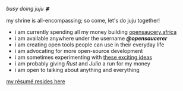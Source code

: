 _busy doing juju 🍀_
 
 my shrine is all-encompassing; so come, let's do juju together!

- i am currently spending all my money building [opensaucery.africa](https://opensaucery.africa)
- i am available anywhere under the username **_@opensaucerer_**
- i am creating open tools people can use in their everyday life
- i am advocating for more open-source development
- i am sometimes experimenting with [these exciting ideas](https://chat.openai.com/share/ce260ddf-468f-4ab1-804a-c214376cce29)
- i am probably giving *Rust* and *Julia* a run for my money
- i am open to talking about anything and everything

[my résumé resides here](https://abbrefy.xyz/resumeng)
